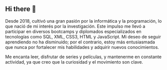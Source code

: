 ## Hi there 👋


Desde 2018, cultivó una gran pasión por la informática y la programación, lo que nació de mi interés por la investigación. Este impulso me llevó a participar en diversos bootcamps y diplomados especializados en tecnologías como SQL, XML, CSS3, HTML y JavaScript. Mi deseo de seguir aprendiendo no ha disminuido; por el contrario, estoy más entusiasmada que nunca por fortalecer mis habilidades y adquirir nuevos conocimientos.

Me encanta leer, disfrutar de series y películas, y mantenerme en constante actividad, ya que creo que la curiosidad y el movimiento son clave.



<!--
**Cami226/Cami226** is a ✨ _special_ ✨ repository because its `README.md` (this file) appears on your GitHub profile.

Here are some ideas to get you started:

- 🔭 I’m currently working on ...
- 🌱 I’m currently learning ...
- 👯 I’m looking to collaborate on ...
- 🤔 I’m looking for help with ...
- 💬 Ask me about ...
- 📫 How to reach me: ...
- 😄 Pronouns: ...
- ⚡ Fun fact: ...
-->
